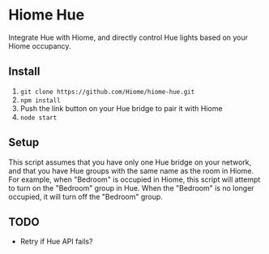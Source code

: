 # Hiome Hue

Integrate Hue with Hiome, and directly control Hue lights based on your Hiome occupancy.

## Install

1. `git clone https://github.com/Hiome/hiome-hue.git`
2. `npm install`
3. Push the link button on your Hue bridge to pair it with Hiome
4. `node start`

## Setup

This script assumes that you have only one Hue bridge on your network, and that you have Hue groups with the same name as the room in Hiome. For example, when "Bedroom" is occupied in Hiome, this script will attempt to turn on the "Bedroom" group in Hue. When the "Bedroom" is no longer occupied, it will turn off the "Bedroom" group.

## TODO

* Retry if Hue API fails?
